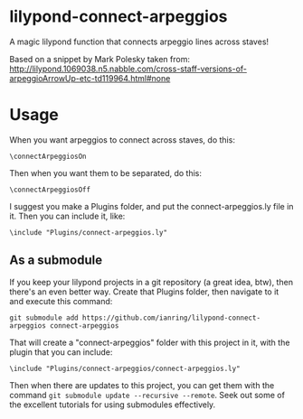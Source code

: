 # lilypond-connect-arpeggios

A magic lilypond function that connects arpeggio lines across staves! 

Based on a snippet by Mark Polesky taken from: 
http://lilypond.1069038.n5.nabble.com/cross-staff-versions-of-arpeggioArrowUp-etc-td119964.html#none

# Usage

When you want arpeggios to connect across staves, do this:
```
\connectArpeggiosOn
```
Then when you want them to be separated, do this:
```
\connectArpeggiosOff
```

I suggest you make a Plugins folder, and put the connect-arpeggios.ly file in it. Then you can include it, like:
```
\include "Plugins/connect-arpeggios.ly"
```

## As a submodule
If you keep your lilypond projects in a git repository (a great idea, btw), then there's 
an even better way. Create that Plugins folder, then navigate to it and execute this command:
```
git submodule add https://github.com/ianring/lilypond-connect-arpeggios connect-arpeggios
```
That will create a "connect-arpeggios" folder with this project in it, with the plugin that you can include:
```
\include "Plugins/connect-arpeggios/connect-arpeggios.ly"
```
Then when there are updates to this project, you can get them with the command ```git submodule update --recursive --remote```. Seek out some of the excellent tutorials for using submodules effectively.


